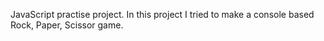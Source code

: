 JavaScript practise project.
In this project I tried to make a console based Rock, Paper, Scissor game.
